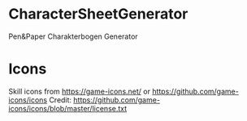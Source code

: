 # CharacterSheetGenerator
Pen&amp;Paper Charakterbogen Generator

# Icons
Skill icons from https://game-icons.net/ or https://github.com/game-icons/icons
Credit: https://github.com/game-icons/icons/blob/master/license.txt